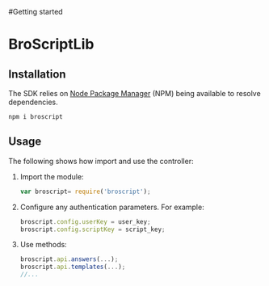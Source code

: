 #Getting started

# BroScriptLib



## Installation

The SDK relies on [Node Package Manager](https://www.npmjs.com/package/broscript) (NPM) being available to resolve dependencies.

```
npm i broscript
```

## Usage

The following shows how import and use the controller:

1. Import the module:

    ```js
    var broscript= require('broscript');
    ```

2. Configure any authentication parameters. For example:

    ```js
    broscript.config.userKey = user_key;
    broscript.config.scriptKey = script_key;
    ```

3. Use methods:

    ```js
    broscript.api.answers(...);
    broscript.api.templates(...);
    //...
    ```


